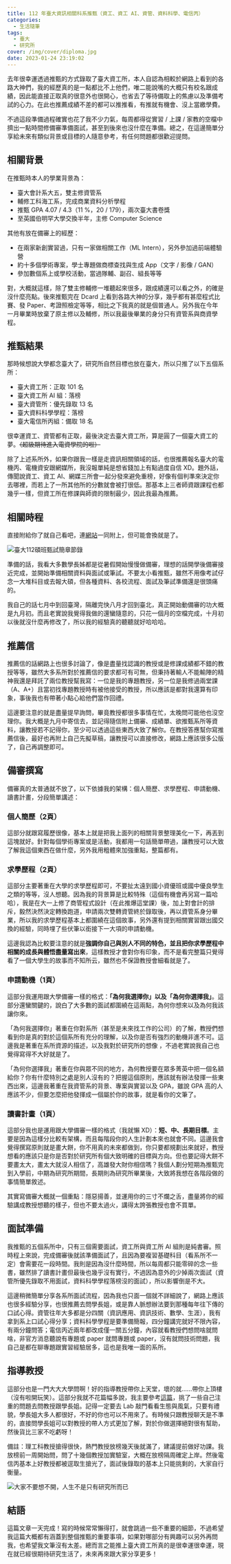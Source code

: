 ```yaml
---
title: 112 年臺大資訊相關科系推甄（資工、資工 AI、資管、資料科學、電信丙）
categories:
  - 生活隨筆
tags:
  - 臺大
  - 研究所
cover: /img/cover/diploma.jpg
date: 2023-01-24 23:19:02
---
```


去年很幸運透過推甄的方式錄取了臺大資工所，本人自認為相較於網路上看到的各路大神們，我的經歷真的是一點都比不上他們，唯二能說嘴的大概只有校名跟成績，因此能直接正取真的很意外也很開心，也省去了等待備取上的焦慮以及準備考試的心力。在此也推薦成績不差的都可以推推看，有推就有機會、沒上當繳學費。

不過這段準備過程確實也花了我不少力氣，每周都得從實習 / 上課 / 家教的空檔中擠出一點時間修備審準備面試，甚至到後來也沒什麼在準備。總之，在這邊簡單分享給未來有類似背景或目標的人隨意參考，有任何問題都很歡迎提問。

## 相關背景
在推甄時本人的學業背景為：
 - 臺大會計系大五，雙主修資管系
 - 輔修工科海工系，完成商業資料分析學程
 - 推甄 GPA 4.07 / 4.3（11 %，20 / 179），兩次臺大書卷獎
 - 至英國伯明罕大學交換半年，主修 Computer Science

其他有放在備審上的經歷：
 - 在兩家新創實習過，只有一家做相關工作（ML Intern），另外參加過前端體驗營
 - 約十多個學術專案，學士專題做商標查找與生成 App（文字 / 影像 / GAN）
 - 參加數個系上或學校活動，當過隊輔、副召、組長等等

對，大概就這樣，除了雙主修輔修一堆聽起來很多，跟成績還可以看之外，的確是沒什麼亮點。後來推甄完在 Dcard 上看到各路大神的分享，幾乎都有甚麼程式比賽、發 Paper、考證照檢定等等，相比之下我真的就是個普通人。另外我在今年一月畢業時放棄了原主修以及輔修，所以我最後畢業的身分只有資管系與商資學程。

## 推甄結果
那時候想說大學都念臺大了，研究所自然目標也放在臺大，所以只推了以下五個系所：

 - 臺大資工所：正取 101 名
 - 臺大資工所 AI 組：落榜
 - 臺大資管所：優先錄取 13 名
 - 臺大資料科學學程：落榜
 - 臺大電信所丙組：備取 18 名

很幸運資工、資管都有正取，最後決定去臺大資工所，算是圓了一個臺大資工的夢。~~（超級期待進入電資學院的啦）~~

除了上述系所外，如果你跟我一樣是走資訊相關領域的話，也很推薦報名臺大的電機丙、電機資安跟網媒所，我沒報單純是想省錢加上有點過度自信 XD。題外話，傳聞說資工、資工 AI、網媒三所會一起分發來避免重榜，好像有個判準來決定你去哪裡，而若上了一所其他所的分數就會被打很低。那基本上三者師資跟課程也都幾乎一樣，但資工所在修課與師資的限制最少，因此我最為推薦。

## 相關時程
直接附給你了就自己看吧，連[網站](http://exam.aca.ntu.edu.tw/graf/)一同附上，但可能會換就是了。

![臺大112碩班甄試簡章節錄](/img/post/2023_01/112碩班簡章.png)

準備的話，我看大多數學長姊都是從暑假開始慢慢做備審，理想的話開學後備審接近完成，並開始準備相關資料與面試或筆試。不要太小看推甄，雖然不用像考試仔念一大堆科目或去報大碩，但各種資料、各校流程、面試及筆試準備還是很頭痛的。

我自己的話七月中到回臺灣，隔離完快八月才回到臺北，真正開始動備審的功大概是九月初。而且老實說我覺得我做的還蠻隨意的，只花一個月的空檔完成，十月初以後就沒什麼再修改了，所以我的經驗真的聽聽就好哈哈哈。

## 推薦信
推薦信的話網路上也很多討論了，像是盡量找認識的教授或是修課成績都不錯的教授等等，雖然大多系所對於推薦信的要求都可有可無，但秉持著輸人不能輸陣的精神我還是拜託了兩位教授幫我寫：一位是我的專題教授，另一位是我修過兩堂課（A、A+）且當初找專題教授時有被他接受的教授，所以應該是都對我還算有印象，事後我也有帶著小點心給他們當作回禮。

這邊要注意的就是盡量提早詢問，畢竟教授都很多事情在忙，太晚問可能他也沒空理你。我大概是九月中寄信去，並記得隨信附上備審、成績單、欲推甄系所等資料，讓教授若不記得你，至少可以透過這些東西大致了解你。在教授答應幫你寫推薦信後，最好也再附上自己先擬草稿，讓教授可以直接修改，網路上應該很多公版了，自己再調整即可。

## 備審撰寫
備審真的太普通就不放了，以下依據我的架構：個人簡歷、求學歷程、申請動機、讀書計畫，分段簡單講述：

### 個人簡歷（2頁）
這部分就跟寫履歷很像，基本上就是把我上面列的相關背景整理美化一下，再丟到這塊就好。針對每個學術專案或是活動，我都用一句話簡單帶過，讓教授可以大致了解我這個東西在做什麼，另外我用粗體來加強重點，整篇都有。

### 求學歷程（2頁）
這部分主要著重在大學的求學歷程即可，不要扯太遠到國小資優班或國中優良學生之類的等等，沒人想聽。因為我的背景算是比較特殊（這個有機會再另寫一篇哈哈），我是在大一上修了商管程式設計（在此推爆這堂課）後，加上對會計的排斥，毅然決然決定轉換跑道，申請兩次雙轉資管終於錄取後，再以資管系身分畢業，所以我的求學歷程基本上都圍繞在這個故事，另外還有提到相關實習跟出國交換的經驗，同時埋了些伏筆以銜接下一大項的申請動機。

這邊我認為比較要注意的就是**強調你自己與別人不同的特色，並且把你求學歷程中相關的成長與體悟盡量寫出來**，這樣教授才會對你有印象，而不是看完整篇只覺得看了一個大學生的故事而不知所云，雖然也不保證教授會細看就是了。

### 申請動機（1頁）
這部分我運用跟大學備審一樣的格式：**「為何我選擇你」以及「為何你選擇我」**。這部分還蠻關鍵的，說白了大多數的面試都圍繞在這兩點，為何你想來以及為何我該讓你來。

「為何我選擇你」著重在你對系所（甚至是未來找工作的公司）的了解，教授們想看到你是真的對於這個系所有充分的理解，以及你是否有強烈的動機非進不可。這邊我是著重在系所資源的描述，以及我對於研究所的想像 ，不過老實說我自己也覺得寫得不大好就是了。

「為何你選擇我」著重在你與眾不同的地方，為何教授要在眾多菁英中把一個名額給你？你有什麼特別之處是別人沒有的？把握這個原則，應該就有辦法發揮一些東西出來，這邊我著重在我資管系的背景、專案與實習以及 GPA，雖說 GPA 高的人應該不少，但要怎麼把他發揮成一個屬於你的故事，就是看你的文筆了。

### 讀書計畫（1頁）
這部分我也是運用跟大學備審一樣的格式（我就懶 XD）：**短、中、長期目標**。主要是因為這樣分比較有架構，而且每階段你的人生計劃本來也就會不同。這邊我會覺得撰寫原則就是畫大餅，你不用真的未來都做到，你只要都規劃出來就好，教授想看的應該只是你是否對於研究所有個大致明確的目標與方向。但也要記得大餅不要畫太大，畫太大就沒人相信了，高雄發大財你相信嗎？我個人劃分短期為推甄完到入學前，中期為研究所期間，長期則為研究所畢業後，大致將我想在各階段做的事情簡單敘述。

其實寫備審大概就一個重點：隱惡揚善，並運用你的三寸不爛之舌，盡量將你的經驗講成教授想聽的樣子，但也不要太過火，講得太誇張教授也會不買單。

## 面試準備
我推甄的五個系所中，只有三個需要面試，資工所與資工所 AI 組則是純書審。照時程上來說，完成備審後就該準備面試了，且因為要複習基礎科目（看系所不一定）會需要花一段時間。我則是因為沒什麼時間，所以每周都只能零碎的念一些書，雖然排了讀書計畫但最後也幾乎沒有實行，不過因為意外的少掉兩次面試（資管所優先錄取不用面試，資料科學學程落榜沒的面試），所以影響倒是不大。

這邊稍微簡單分享各系所面試流程，因為我也只面一個就不詳細說了，網路上應該也很多經驗分享，也很推薦去問學長姐，或是靠人脈想辦法要到那種每年往下傳的口試心得。資管往年大多都是分四關（資訊應用、資訊技術、數學、生涯），我有拿到系上口試心得分享；資料科學學程是要準備簡報，四分鐘講完就好不限內容，有兩分鐘問答；電信丙近兩年都改成僅一關五分鐘，內容就看教授們想問啥就問啥，非官方消息聽說有專題或 paper 就問專題或 paper，沒有就問技術問題，我自己是都在聊專題跟實習經驗居多，這也是我唯一面的系所。

## 指導教授
這部分也是一門大大大學問啊！好的指導教授帶你上天堂，壞的就......帶你上頂樓（沒有啦開玩笑）。這部分我就不花篇幅多說，我主要參考[這篇](https://www.dcard.tw/f/graduate_school/p/237992393)，挑了一些自己注重的問題去問教授跟學長姐。記得一定要去 Lab 敲門看看生態與風氣，只要有禮貌，學長姐大多人都很好，不好的你也可以不用來了。有時候只跟教授聊天是不準的，直接問學長姐可以對教授的帶人方式更加了解，對於你做選擇絕對很有幫助，然後貨比三家不吃虧呀！

備註：理工科教授搶得很快，熱門教授放榜幾天後就滿了，建議提前做好功課。我放榜前一周開始問，問了十幾個教授加實驗室，大概在放榜隔周確定上岸。然後電信丙基本上好教授都被逕取生搶光了，面試後錄取的基本上只能挑剩的，大家自行衡量。

![大家不要想不開，人生不是只有研究所而已](/img/post/2023_01/prof_meme.jpg)

## 結語
這篇文章一天完成！寫的時候常常懶得打，就會跳過一些不重要的細節，不過希望我這篇大概都有涵蓋到整個推甄的重要事項，如果對哪部分有興趣可以另外再問我，也希望我文筆沒有太差。總而言之能推上臺大資工所真的是很幸運很幸運，現在就已經很期待研究生活了，未來再來跟大家分享更多！